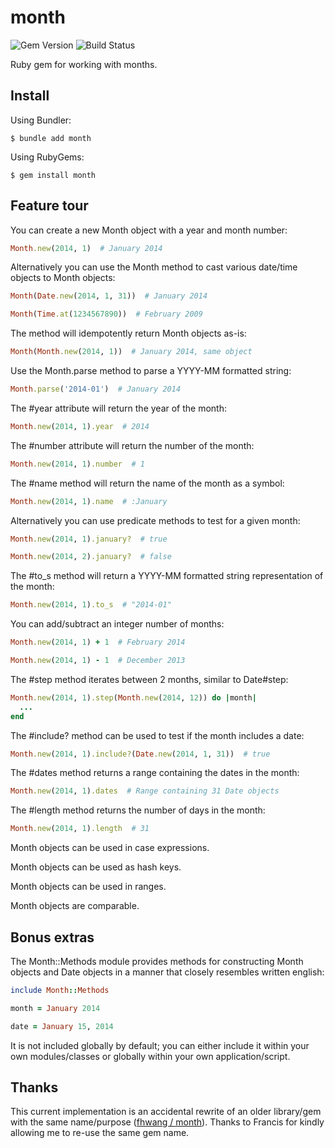 # month

![Gem Version](https://badge.fury.io/rb/month.svg)
![Build Status](https://github.com/readysteady/month/workflows/Test/badge.svg)


Ruby gem for working with months.


## Install

Using Bundler:

    $ bundle add month

Using RubyGems:

    $ gem install month


## Feature tour

You can create a new Month object with a year and month number:

```ruby
Month.new(2014, 1)  # January 2014
```

Alternatively you can use the Month method to cast various date/time
objects to Month objects:

```ruby
Month(Date.new(2014, 1, 31))  # January 2014

Month(Time.at(1234567890))  # February 2009
```

The method will idempotently return Month objects as-is:

```ruby
Month(Month.new(2014, 1))  # January 2014, same object
```

Use the Month.parse method to parse a YYYY-MM formatted string:

```ruby
Month.parse('2014-01')  # January 2014
```

The #year attribute will return the year of the month:

```ruby
Month.new(2014, 1).year  # 2014
```

The #number attribute will return the number of the month:

```ruby
Month.new(2014, 1).number  # 1
```

The #name method will return the name of the month as a symbol:

```ruby
Month.new(2014, 1).name  # :January
```

Alternatively you can use predicate methods to test for a given month:

```ruby
Month.new(2014, 1).january?  # true

Month.new(2014, 2).january?  # false
```

The #to_s method will return a YYYY-MM formatted string representation
of the month:

```ruby
Month.new(2014, 1).to_s  # "2014-01"
```

You can add/subtract an integer number of months:

```ruby
Month.new(2014, 1) + 1  # February 2014

Month.new(2014, 1) - 1  # December 2013
```

The #step method iterates between 2 months, similar to Date#step:

```ruby
Month.new(2014, 1).step(Month.new(2014, 12)) do |month|
  ...
end
```

The #include? method can be used to test if the month includes a date:

```ruby
Month.new(2014, 1).include?(Date.new(2014, 1, 31))  # true
```

The #dates method returns a range containing the dates in the month:

```ruby
Month.new(2014, 1).dates  # Range containing 31 Date objects
```

The #length method returns the number of days in the month:

```ruby
Month.new(2014, 1).length  # 31
```

Month objects can be used in case expressions.

Month objects can be used as hash keys.

Month objects can be used in ranges.

Month objects are comparable.


## Bonus extras

The Month::Methods module provides methods for constructing Month objects
and Date objects in a manner that closely resembles written english:

```ruby
include Month::Methods

month = January 2014

date = January 15, 2014
```

It is not included globally by default; you can either include it within
your own modules/classes or globally within your own application/script.


## Thanks

This current implementation is an accidental rewrite of an older library/gem
with the same name/purpose ([fhwang / month](https://github.com/fhwang/month)).
Thanks to Francis for kindly allowing me to re-use the same gem name.
